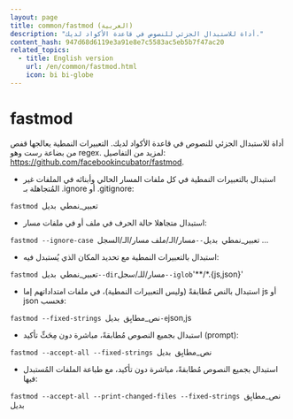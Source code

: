 ```yaml
---
layout: page
title: common/fastmod (العربية)
description: "أداة للاستبدال الجزئي للنصوص في قاعدة الأكواد لديك."
content_hash: 947d68d6119e3a91e8e7c5583ac5eb5b7f47ac20
related_topics:
  - title: English version
    url: /en/common/fastmod.html
    icon: bi bi-globe
---
```

# fastmod

أداة للاستبدال الجزئي للنصوص في قاعدة الأكواد لديك.
التعبيرات النمطية يعالجها قفص من بضاعة رست وهو regex.
لمزيد من التفاصيل: <https://github.com/facebookincubator/fastmod>.

- استبدال بالتعبيرات النمطية في كل ملفات المسار الحالي وأبنائه في الملفات غير المُتجاهلة بـ .ignore أو .gitignore:

`fastmod `<span class="tldr-var badge badge-pill bg-dark-lm bg-white-dm text-white-lm text-dark-dm font-weight-bold">تعبير_نمطي</span>` `<span class="tldr-var badge badge-pill bg-dark-lm bg-white-dm text-white-lm text-dark-dm font-weight-bold">بديل</span>

- استبدال متجاهلا حالة الحرف في ملف أو في ملفات مسار:

`fastmod --ignore-case `<span class="tldr-var badge badge-pill bg-dark-lm bg-white-dm text-white-lm text-dark-dm font-weight-bold">تعبير_نمطي</span>` `<span class="tldr-var badge badge-pill bg-dark-lm bg-white-dm text-white-lm text-dark-dm font-weight-bold">بديل</span>` -- `<span class="tldr-var badge badge-pill bg-dark-lm bg-white-dm text-white-lm text-dark-dm font-weight-bold">مسار/الـ/ملف مسار/الـ/السجل ...</span>

- استبدال بالتعبيرات النمطية مع تحديد المكان الذي يُستبدل فيه:

`fastmod `<span class="tldr-var badge badge-pill bg-dark-lm bg-white-dm text-white-lm text-dark-dm font-weight-bold">تعبير_نمطي</span>` `<span class="tldr-var badge badge-pill bg-dark-lm bg-white-dm text-white-lm text-dark-dm font-weight-bold">بديل</span>` --dir `<span class="tldr-var badge badge-pill bg-dark-lm bg-white-dm text-white-lm text-dark-dm font-weight-bold">مسار/للـ/سجل</span>` --iglob `<span class="tldr-var badge badge-pill bg-dark-lm bg-white-dm text-white-lm text-dark-dm font-weight-bold">'**/*.{js,json}'</span>

- استبدال بالنص مُطابقةً (وليس التعبيرات النمطية)، في ملفات امتداداتهم إما js أو json فحسب:

`fastmod --fixed-strings `<span class="tldr-var badge badge-pill bg-dark-lm bg-white-dm text-white-lm text-dark-dm font-weight-bold">نص_مطابِق</span>` `<span class="tldr-var badge badge-pill bg-dark-lm bg-white-dm text-white-lm text-dark-dm font-weight-bold">بديل</span>` -e `<span class="tldr-var badge badge-pill bg-dark-lm bg-white-dm text-white-lm text-dark-dm font-weight-bold">json,js</span>

- استبدال بجميع النصوص مُطابقةً، مباشرة دون مِحَثِّ تأكيد (prompt):

`fastmod --accept-all --fixed-strings `<span class="tldr-var badge badge-pill bg-dark-lm bg-white-dm text-white-lm text-dark-dm font-weight-bold">نص_مطابِق</span>` `<span class="tldr-var badge badge-pill bg-dark-lm bg-white-dm text-white-lm text-dark-dm font-weight-bold">بديل</span>

- استبدال بجميع النصوص مُطابقةً، مباشرة دون تأكيد، مع طباعة الملفات المُستبدل فيها:

`fastmod --accept-all --print-changed-files --fixed-strings `<span class="tldr-var badge badge-pill bg-dark-lm bg-white-dm text-white-lm text-dark-dm font-weight-bold">نص_مطابِق</span>` `<span class="tldr-var badge badge-pill bg-dark-lm bg-white-dm text-white-lm text-dark-dm font-weight-bold">بديل</span>

